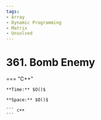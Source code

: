 ```yaml
---
tags:
- Array
- Dynamic Programming
- Matrix
- Unsolved
---
```



# 361. Bomb Enemy

=== "C++"

    **Time:** $O()$

    **Space:** $O()$

    ``` c++
    ```
